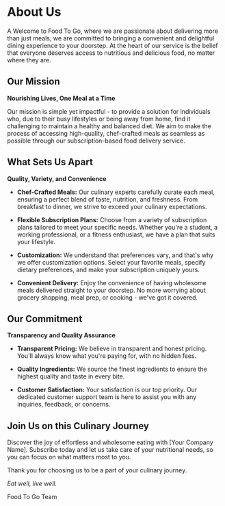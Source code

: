 # About Us

A
Welcome to Food To Go, where we are passionate about delivering more than just meals; we are committed to bringing a convenient and delightful dining experience to your doorstep. At the heart of our service is the belief that everyone deserves access to nutritious and delicious food, no matter where they are.

## Our Mission

**Nourishing Lives, One Meal at a Time**

Our mission is simple yet impactful - to provide a solution for individuals who, due to their busy lifestyles or being away from home, find it challenging to maintain a healthy and balanced diet. We aim to make the process of accessing high-quality, chef-crafted meals as seamless as possible through our subscription-based food delivery service.

## What Sets Us Apart

**Quality, Variety, and Convenience**

- **Chef-Crafted Meals:** Our culinary experts carefully curate each meal, ensuring a perfect blend of taste, nutrition, and freshness. From breakfast to dinner, we strive to exceed your culinary expectations.

- **Flexible Subscription Plans:** Choose from a variety of subscription plans tailored to meet your specific needs. Whether you're a student, a working professional, or a fitness enthusiast, we have a plan that suits your lifestyle.

- **Customization:** We understand that preferences vary, and that's why we offer customization options. Select your favorite meals, specify dietary preferences, and make your subscription uniquely yours.

- **Convenient Delivery:** Enjoy the convenience of having wholesome meals delivered straight to your doorstep. No more worrying about grocery shopping, meal prep, or cooking - we've got it covered.

## Our Commitment

**Transparency and Quality Assurance**

- **Transparent Pricing:** We believe in transparent and honest pricing. You'll always know what you're paying for, with no hidden fees.

- **Quality Ingredients:** We source the finest ingredients to ensure the highest quality and taste in every bite.

- **Customer Satisfaction:** Your satisfaction is our top priority. Our dedicated customer support team is here to assist you with any inquiries, feedback, or concerns.

## Join Us on this Culinary Journey

Discover the joy of effortless and wholesome eating with [Your Company Name]. Subscribe today and let us take care of your nutritional needs, so you can focus on what matters most to you.

Thank you for choosing us to be a part of your culinary journey.

_Eat well, live well._

Food To Go Team
